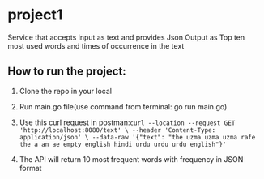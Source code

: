 # project1
Service that accepts input as text and provides Json Output as Top ten most used words and times of occurrence in the text

## How to run the project:
1. Clone the repo in your local  
2. Run main.go file(use command from terminal: go run main.go)  
3. Use this curl request in postman:``` curl --location --request GET 'http://localhost:8080/text' \
--header 'Content-Type: application/json' \
--data-raw '{"text": "the uzma uzma uzma rafe the a an ae empty english hindi urdu urdu urdu english"}' ```  

4. The API will return 10 most frequent words with frequency in JSON format


